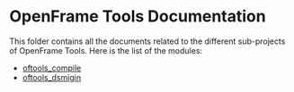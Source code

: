 # OpenFrame Tools Documentation <!-- omit in toc -->

This folder contains all the documents related to the different sub-projects of OpenFrame Tools. Here is the list of the modules:

+ [oftools_compile](https://github.com/tmaxsoft-us/oftools_compile)
+ [oftools_dsmigin](https://github.com/tmaxsoft-us/oftools_dsmigin)